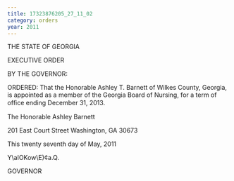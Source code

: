```yaml
---
title: 17323876205_27_11_02
category: orders
year: 2011
---
```

 

THE STATE OF GEORGIA

EXECUTIVE ORDER

BY THE GOVERNOR:

ORDERED: That the Honorable Ashley T. Barnett of Wilkes County, Georgia,
is appointed as a member of the Georgia Board of Nursing, for a
term of ofﬁce ending December 31, 2013.

The Honorable Ashley Barnett

201 East Court Street
Washington, GA 30673

This twenty seventh day of May, 2011

Y\aIOKow\E)¢a.Q.

GOVERNOR

